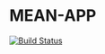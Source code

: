 # MEAN-APP

[![Build Status](https://travis-ci.org/aarontoys/MEAN-APP.svg?branch=master)](https://travis-ci.org/aarontoys/MEAN-APP)
